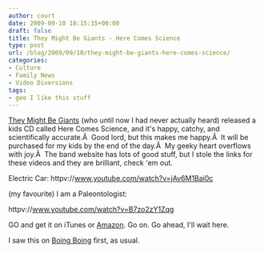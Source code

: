```yaml
---
author: court
date: 2009-09-10 18:15:15+00:00
draft: false
title: They Might Be Giants - Here Comes Science
type: post
url: /blog/2009/09/10/they-might-be-giants-here-comes-science/
categories:
- Culture
- Family News
- Video Diversions
tags:
- gee I like this stuff
---
```


[They Might Be Giants](http://www.theymightbegiants.com/) (who until now I had never actually heard) released a kids CD called Here Comes Science, and it's happy, catchy, and scientifically accurate.Â  Good lord, but this makes me happy.Â  It will be purchased for my kids by the end of the day.Â  My geeky heart overflows with joy.Â  The band website has lots of good stuff, but I stole the links for these videos and they are brilliant, check 'em out.

Electric Car:
httpv://www.youtube.com/watch?v=jAv6M1Bai0c

(my favourite) I am a Paleontologist:

httpv://www.youtube.com/watch?v=B7zo2zY1Zqg

GO and get it on iTunes or [Amazon](http://www.amazon.com/Here-Comes-Science-Amazon-com-Exclusive/dp/B002FKZ4UO/ref=sr_1_1?ie=UTF8&s=music&qid=1252295558&sr=8-1).  Go on.  Go ahead, I'll wait here.

I saw this on [Boing Boing](http://www.boingboing.net/2009/09/08/they-might-be-giants-1.html) first, as usual.
